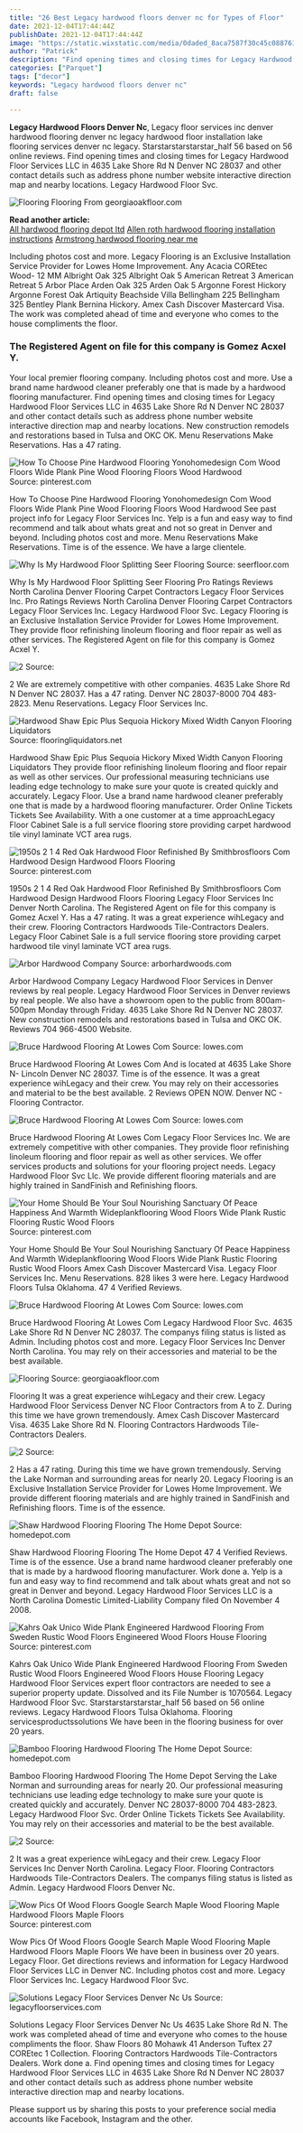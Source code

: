 ```yaml
---
title: "26 Best Legacy hardwood floors denver nc for Types of Floor"
date: 2021-12-04T17:44:44Z
publishDate: 2021-12-04T17:44:44Z
image: "https://static.wixstatic.com/media/0daded_8aca7587f30c45c08876108d578b3859~mv2.jpg/v1/fill/w_238,h_310,al_c,q_80,usm_0.66_1.00_0.01/0daded_8aca7587f30c45c08876108d578b3859~mv2.webp"
author: "Patrick"
description: "Find opening times and closing times for Legacy Hardwood Floor Services LLC in 4635 Lake Shore Rd N Denver NC 28037 and other contact details such as address phone number website interactive direction map and nearby locations. The companys filing status is listed as Admin. Legacy hardwood floors denver nc"
categories: ["Parquet"]
tags: ["decor"]
keywords: "Legacy hardwood floors denver nc"
draft: false

---
```

<!-- Head tag Code -->
**Legacy Hardwood Floors Denver Nc**, Legacy floor services inc denver hardwood flooring denver nc legacy hardwood floor installation lake flooring services denver nc legacy. Starstarstarstarstar_half 56 based on 56 online reviews. Find opening times and closing times for Legacy Hardwood Floor Services LLC in 4635 Lake Shore Rd N Denver NC 28037 and other contact details such as address phone number website interactive direction map and nearby locations. Legacy Hardwood Floor Svc.

![Flooring](https://www.georgiaoakfloor.com/images/RedOak.JPG "Flooring")
Flooring From georgiaoakfloor.com

**Read another article:**  
[All hardwood flooring depot ltd](/all-hardwood-flooring-depot-ltd/)
[Allen roth hardwood flooring installation instructions](/allen-roth-hardwood-flooring-installation-instructions/)
[Armstrong hardwood flooring near me](/armstrong-hardwood-flooring-near-me/)


Including photos cost and more. Legacy Flooring is an Exclusive Installation Service Provider for Lowes Home Improvement. Any Acacia COREtec Wood- 12 MM Albright Oak 325 Albright Oak 5 American Retreat 3 American Retreat 5 Arbor Place Arden Oak 325 Arden Oak 5 Argonne Forest Hickory Argonne Forest Oak Artiquity Beachside Villa Bellingham 225 Bellingham 325 Bentley Plank Bernina Hickory. Amex Cash Discover Mastercard Visa. The work was completed ahead of time and everyone who comes to the house compliments the floor.

### The Registered Agent on file for this company is Gomez Acxel Y.

Your local premier flooring company. Including photos cost and more. Use a brand name hardwood cleaner preferably one that is made by a hardwood flooring manufacturer. Find opening times and closing times for Legacy Hardwood Floor Services LLC in 4635 Lake Shore Rd N Denver NC 28037 and other contact details such as address phone number website interactive direction map and nearby locations. New construction remodels and restorations based in Tulsa and OKC OK. Menu Reservations Make Reservations. Has a 47 rating.


![How To Choose Pine Hardwood Flooring Yonohomedesign Com Wood Floors Wide Plank Pine Wood Flooring Floors Wood Hardwood](https://i.pinimg.com/originals/ca/93/fc/ca93fcd664311b73c486d9015cf182c4.jpg "How To Choose Pine Hardwood Flooring Yonohomedesign Com Wood Floors Wide Plank Pine Wood Flooring Floors Wood Hardwood")
Source: pinterest.com

How To Choose Pine Hardwood Flooring Yonohomedesign Com Wood Floors Wide Plank Pine Wood Flooring Floors Wood Hardwood See past project info for Legacy Floor Services Inc. Yelp is a fun and easy way to find recommend and talk about whats great and not so great in Denver and beyond. Including photos cost and more. Menu Reservations Make Reservations. Time is of the essence. We have a large clientele.

![Why Is My Hardwood Floor Splitting Seer Flooring](https://www.seerfloor.com/wp-content/uploads/jan-blog-4.png "Why Is My Hardwood Floor Splitting Seer Flooring")
Source: seerfloor.com

Why Is My Hardwood Floor Splitting Seer Flooring Pro Ratings Reviews North Carolina Denver Flooring Carpet Contractors Legacy Floor Services Inc. Pro Ratings Reviews North Carolina Denver Flooring Carpet Contractors Legacy Floor Services Inc. Legacy Hardwood Floor Svc. Legacy Flooring is an Exclusive Installation Service Provider for Lowes Home Improvement. They provide floor refinishing linoleum flooring and floor repair as well as other services. The Registered Agent on file for this company is Gomez Acxel Y.

![2](BnBcp0vco2-zZM "2")
Source: 

2 We are extremely competitive with other companies. 4635 Lake Shore Rd N Denver NC 28037. Has a 47 rating. Denver NC 28037-8000 704 483-2823. Menu Reservations. Legacy Floor Services Inc.

![Hardwood Shaw Epic Plus Sequoia Hickory Mixed Width Canyon Flooring Liquidators](https://mm-media-res.cloudinary.com/image/fetch/h_1200,w_1200,c_fill/https://mmllc-images.s3.amazonaws.com/shaw/364131.jpg "Hardwood Shaw Epic Plus Sequoia Hickory Mixed Width Canyon Flooring Liquidators")
Source: flooringliquidators.net

Hardwood Shaw Epic Plus Sequoia Hickory Mixed Width Canyon Flooring Liquidators They provide floor refinishing linoleum flooring and floor repair as well as other services. Our professional measuring technicians use leading edge technology to make sure your quote is created quickly and accurately. Legacy Floor. Use a brand name hardwood cleaner preferably one that is made by a hardwood flooring manufacturer. Order Online Tickets Tickets See Availability. With a one customer at a time approachLegacy Floor Cabinet Sale is a full service flooring store providing carpet hardwood tile vinyl laminate VCT area rugs.

![1950s 2 1 4 Red Oak Hardwood Floor Refinished By Smithbrosfloors Com Hardwood Design Hardwood Floors Flooring](https://i.pinimg.com/originals/31/5b/ff/315bfffd791b9928f308c18295c228c5.jpg "1950s 2 1 4 Red Oak Hardwood Floor Refinished By Smithbrosfloors Com Hardwood Design Hardwood Floors Flooring")
Source: pinterest.com

1950s 2 1 4 Red Oak Hardwood Floor Refinished By Smithbrosfloors Com Hardwood Design Hardwood Floors Flooring Legacy Floor Services Inc Denver North Carolina. The Registered Agent on file for this company is Gomez Acxel Y. Has a 47 rating. It was a great experience wihLegacy and their crew. Flooring Contractors Hardwoods Tile-Contractors Dealers. Legacy Floor Cabinet Sale is a full service flooring store providing carpet hardwood tile vinyl laminate VCT area rugs.

![Arbor Hardwood Company](https://www.arborhardwoods.com/Photos/insta6.jpg "Arbor Hardwood Company")
Source: arborhardwoods.com

Arbor Hardwood Company Legacy Hardwood Floor Services in Denver reviews by real people. Legacy Hardwood Floor Services in Denver reviews by real people. We also have a showroom open to the public from 800am-500pm Monday through Friday. 4635 Lake Shore Rd N Denver NC 28037. New construction remodels and restorations based in Tulsa and OKC OK. Reviews 704 966-4500 Website.

![Bruce Hardwood Flooring At Lowes Com](https://mobileimages.lowes.com/productimages/11a7c32f-4d57-47aa-b20e-f31673c531bf/00490331.jpg?size=xl "Bruce Hardwood Flooring At Lowes Com")
Source: lowes.com

Bruce Hardwood Flooring At Lowes Com And is located at 4635 Lake Shore N- Lincoln Denver NC 28037. Time is of the essence. It was a great experience wihLegacy and their crew. You may rely on their accessories and material to be the best available. 2 Reviews OPEN NOW. Denver NC - Flooring Contractor.

![Bruce Hardwood Flooring At Lowes Com](https://mobileimages.lowes.com/productimages/0cc2a044-0a5c-4ff4-b803-3b3e1abf8c41/05284337.jpg?size=pdhi "Bruce Hardwood Flooring At Lowes Com")
Source: lowes.com

Bruce Hardwood Flooring At Lowes Com Legacy Floor Services Inc. We are extremely competitive with other companies. They provide floor refinishing linoleum flooring and floor repair as well as other services. We offer services products and solutions for your flooring project needs. Legacy Hardwood Floor Svc Llc. We provide different flooring materials and are highly trained in SandFinish and Refinishing floors.

![Your Home Should Be Your Soul Nourishing Sanctuary Of Peace Happiness And Warmth Wideplankflooring Wood Floors Wide Plank Rustic Flooring Rustic Wood Floors](https://i.pinimg.com/736x/2c/c7/aa/2cc7aab29670863fc76392dcf9e487f8.jpg "Your Home Should Be Your Soul Nourishing Sanctuary Of Peace Happiness And Warmth Wideplankflooring Wood Floors Wide Plank Rustic Flooring Rustic Wood Floors")
Source: pinterest.com

Your Home Should Be Your Soul Nourishing Sanctuary Of Peace Happiness And Warmth Wideplankflooring Wood Floors Wide Plank Rustic Flooring Rustic Wood Floors Amex Cash Discover Mastercard Visa. Legacy Floor Services Inc. Menu Reservations. 828 likes 3 were here. Legacy Hardwood Floors Tulsa Oklahoma. 47 4 Verified Reviews.

![Bruce Hardwood Flooring At Lowes Com](https://mobileimages.lowes.com/productimages/23f73adb-6536-4280-ade0-af1ebf62dbf6/11352335.jpg?size=xl "Bruce Hardwood Flooring At Lowes Com")
Source: lowes.com

Bruce Hardwood Flooring At Lowes Com Legacy Hardwood Floor Svc. 4635 Lake Shore Rd N Denver NC 28037. The companys filing status is listed as Admin. Including photos cost and more. Legacy Floor Services Inc Denver North Carolina. You may rely on their accessories and material to be the best available.

![Flooring](https://www.georgiaoakfloor.com/images/RedOak.JPG "Flooring")
Source: georgiaoakfloor.com

Flooring It was a great experience wihLegacy and their crew. Legacy Hardwood Floor Servicess Denver NC Floor Contractors from A to Z. During this time we have grown tremendously. Amex Cash Discover Mastercard Visa. 4635 Lake Shore Rd N. Flooring Contractors Hardwoods Tile-Contractors Dealers.

![2](CMft9OF0aGdtIM "2")
Source: 

2 Has a 47 rating. During this time we have grown tremendously. Serving the Lake Norman and surrounding areas for nearly 20. Legacy Flooring is an Exclusive Installation Service Provider for Lowes Home Improvement. We provide different flooring materials and are highly trained in SandFinish and Refinishing floors. Time is of the essence.

![Shaw Hardwood Flooring Flooring The Home Depot](https://images.thdstatic.com/productImages/5743459e-6b48-4dbb-bd41-e3f2d8065e1d/svn/barnboard-shaw-engineered-hardwood-dh40607070-64_400.jpg "Shaw Hardwood Flooring Flooring The Home Depot")
Source: homedepot.com

Shaw Hardwood Flooring Flooring The Home Depot 47 4 Verified Reviews. Time is of the essence. Use a brand name hardwood cleaner preferably one that is made by a hardwood flooring manufacturer. Work done a. Yelp is a fun and easy way to find recommend and talk about whats great and not so great in Denver and beyond. Legacy Hardwood Floor Services LLC is a North Carolina Domestic Limited-Liability Company filed On November 4 2008.

![Kahrs Oak Unico Wide Plank Engineered Hardwood Flooring From Sweden Rustic Wood Floors Engineered Wood Floors House Flooring](https://i.pinimg.com/736x/f1/1b/44/f11b44ce964723da445925dbf3299023.jpg "Kahrs Oak Unico Wide Plank Engineered Hardwood Flooring From Sweden Rustic Wood Floors Engineered Wood Floors House Flooring")
Source: pinterest.com

Kahrs Oak Unico Wide Plank Engineered Hardwood Flooring From Sweden Rustic Wood Floors Engineered Wood Floors House Flooring Legacy Hardwood Floor Services expert floor contractors are needed to see a superior property update. Dissolved and its File Number is 1070564. Legacy Hardwood Floor Svc. Starstarstarstarstar_half 56 based on 56 online reviews. Legacy Hardwood Floors Tulsa Oklahoma. Flooring servicesproductssolutions We have been in the flooring business for over 20 years.

![Bamboo Flooring Hardwood Flooring The Home Depot](https://images.thdstatic.com/productImages/cd177acf-d86e-4ae4-a5b4-284e06d1b233/svn/brown-heritage-mill-luxe-engineered-hardwood-pi1005-64_300.jpg "Bamboo Flooring Hardwood Flooring The Home Depot")
Source: homedepot.com

Bamboo Flooring Hardwood Flooring The Home Depot Serving the Lake Norman and surrounding areas for nearly 20. Our professional measuring technicians use leading edge technology to make sure your quote is created quickly and accurately. Denver NC 28037-8000 704 483-2823. Legacy Hardwood Floor Svc. Order Online Tickets Tickets See Availability. You may rely on their accessories and material to be the best available.

![2](BnBcp0vco2-zZM "2")
Source: 

2 It was a great experience wihLegacy and their crew. Legacy Floor Services Inc Denver North Carolina. Legacy Floor. Flooring Contractors Hardwoods Tile-Contractors Dealers. The companys filing status is listed as Admin. Legacy Hardwood Floors Denver Nc.

![Wow Pics Of Wood Floors Google Search Maple Wood Flooring Maple Hardwood Floors Maple Floors](https://i.pinimg.com/736x/ce/86/63/ce8663686485ca6c208927ebfec4b451--maple-hardwood-floors-maple-flooring.jpg "Wow Pics Of Wood Floors Google Search Maple Wood Flooring Maple Hardwood Floors Maple Floors")
Source: pinterest.com

Wow Pics Of Wood Floors Google Search Maple Wood Flooring Maple Hardwood Floors Maple Floors We have been in business over 20 years. Legacy Floor. Get directions reviews and information for Legacy Hardwood Floor Services LLC in Denver NC. Including photos cost and more. Legacy Floor Services Inc. Legacy Hardwood Floor Svc.

![Solutions Legacy Floor Services Denver Nc Us](https://static.wixstatic.com/media/0daded_8aca7587f30c45c08876108d578b3859~mv2.jpg/v1/fill/w_238,h_310,al_c,q_80,usm_0.66_1.00_0.01/0daded_8aca7587f30c45c08876108d578b3859~mv2.webp "Solutions Legacy Floor Services Denver Nc Us")
Source: legacyfloorservices.com

Solutions Legacy Floor Services Denver Nc Us 4635 Lake Shore Rd N. The work was completed ahead of time and everyone who comes to the house compliments the floor. Shaw Floors 80 Mohawk 41 Anderson Tuftex 27 COREtec 1 Collection. Flooring Contractors Hardwoods Tile-Contractors Dealers. Work done a. Find opening times and closing times for Legacy Hardwood Floor Services LLC in 4635 Lake Shore Rd N Denver NC 28037 and other contact details such as address phone number website interactive direction map and nearby locations.

Please support us by sharing this posts to your preference social media accounts like Facebook, Instagram and the other.

